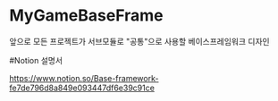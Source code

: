 # MyGameBaseFrame
앞으로 모든 프로젝트가 서브모듈로 "공통"으로 사용할 베이스프레임워크 디자인

#Notion 설명서

https://www.notion.so/Base-framework-fe7de796d8a849e093447df6e39c91ce
